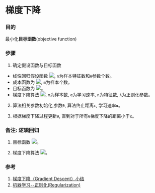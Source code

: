 # 梯度下降

### 目的

最小化**目标函数**(objective function)

### 步骤

1. 确定假设函数与目标函数
- 线性回归假设函数
![](https://latex.codecogs.com/png.latex?\bg_white&space;f_{\theta}(x_{i})=\sum_{0}^{n}\theta_{i}x_{i}}), 
`n`为样本特征数和`θ`参数个数。
- 成本函数为
![](https://latex.codecogs.com/png.latex?\bg_white&space;C(\theta_{i})=\frac{1}{2m}\sum_{j=0}^{m}(f_{\theta}(x_{i}^{j})-y_{j})^{2}), 
`m`为样本个数。
- 目标函数为
![](https://latex.codecogs.com/png.latex?\bg_white&space;J(\theta_{i})=\frac{1}{2m}[\sum_{j=0}^{m}(f_{\theta}(x_{i}^{j})-y_{j})^{2}&plus;\lambda\sum_{i=0}^{n}\theta_{j}^{2}])。
- 梯度下降算法
![](https://latex.codecogs.com/png.latex?\bg_white&space;\theta_{j}:=\theta_{j}(1-\alpha\frac{\lambda}{m})-\alpha\frac{1}{m}\sum_{i=1}^{m}(f_{\theta}(x^{i})-y^{i})x_{j}^{i}), 
`m`为样本数, `α`为学习速率, `n`为特征数, `λ`为正则化参数。

2. 算法相关参数初始化,参数`θ`, 算法终止距离`ε`, 学习速率`α`。

3. 根据梯度下降过程更新`θ`, 直到对于所有`θ`梯度下降的距离小于`ε`。

### 备注: 逻辑回归

1. 目标函数
![](https://latex.codecogs.com/png.latex?\bg_white&space;J(\theta)=\frac{1}{m}\sum_{i=1}^{m}[-y^{i}log(f_{\theta}(x^{i}))-(1-y^{i}log(1-f_{\theta(x^{i})}))]&plus;\frac{\lambda}{2m}\sum_{j=1}^{n}\theta_{j}^{2})。

2. 梯度下降算法
![](https://latex.codecogs.com/png.latex?\bg_white&space;\theta_{j}:=\theta_{j}-\alpha[\frac{1}{m}\sum_{i=1}^{m}(f_{\theta}(x^{i})-y^{i})x_{j}^{i}&plus;\frac{\lambda}{m}\theta_{j}])。

### 参考
1. [梯度下降（Gradient Descent）小结](https://www.cnblogs.com/pinard/p/5970503.html)
2. [机器学习--正则化(Regularization)](https://blog.csdn.net/charles_thegod/article/details/83588212)